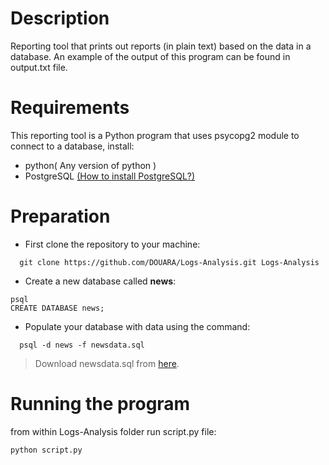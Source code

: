 # Description
Reporting tool that prints out reports (in plain text) based on the data in a database.
An example of the output of this program can be found in output.txt file. 

# Requirements 
This reporting tool is a Python program that uses psycopg2 module to connect to a database, install:
- python( Any version of python )
- PostgreSQL [(How to install PostgreSQL?)](https://www.postgresql.org/docs/9.3/static/tutorial-install.html)

# Preparation
- First clone the repository to your machine: 
```
  git clone https://github.com/DOUARA/Logs-Analysis.git Logs-Analysis
```
- Create a new database called **news**:
```
psql
CREATE DATABASE news;
```

- Populate your database with data using the command: 
```
  psql -d news -f newsdata.sql
```
> Download newsdata.sql from [here](https://d17h27t6h515a5.cloudfront.net/topher/2016/August/57b5f748_newsdata/newsdata.zip).

# Running the program 
from within Logs-Analysis folder run script.py file:
```
python script.py
```
